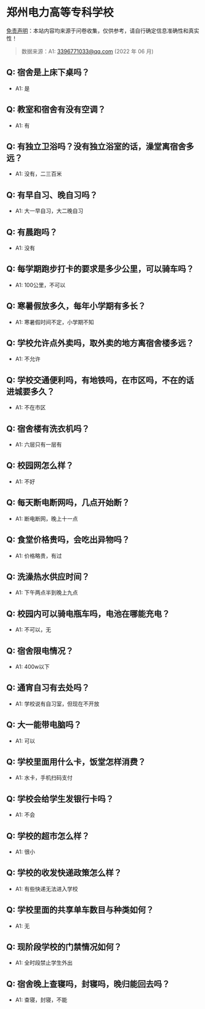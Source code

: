 # 郑州电力高等专科学校

[免责声明](https://colleges.chat/#_3)：本站内容均来源于问卷收集，仅供参考，请自行确定信息准确性和真实性！

> 数据来源：A1: 3396771033@qq.com (2022 年 06 月)

## Q: 宿舍是上床下桌吗？

- A1: 是

## Q: 教室和宿舍有没有空调？

- A1: 有

## Q: 有独立卫浴吗？没有独立浴室的话，澡堂离宿舍多远？

- A1: 没有，二三百米

## Q: 有早自习、晚自习吗？

- A1: 大一早自习，大二晚自习

## Q: 有晨跑吗？

- A1: 没有

## Q: 每学期跑步打卡的要求是多少公里，可以骑车吗？

- A1: 100公里，不可以

## Q: 寒暑假放多久，每年小学期有多长？

- A1: 寒暑假时间不定，小学期不知

## Q: 学校允许点外卖吗，取外卖的地方离宿舍楼多远？

- A1: 不允许

## Q: 学校交通便利吗，有地铁吗，在市区吗，不在的话进城要多久？

- A1: 不在市区

## Q: 宿舍楼有洗衣机吗？

- A1: 六层只有一层有

## Q: 校园网怎么样？

- A1: 不好

## Q: 每天断电断网吗，几点开始断？

- A1: 断电断网，晚上十一点

## Q: 食堂价格贵吗，会吃出异物吗？

- A1: 价格略贵，有过

## Q: 洗澡热水供应时间？

- A1: 下午两点半到晚上九点

## Q: 校园内可以骑电瓶车吗，电池在哪能充电？

- A1: 不可以，无

## Q: 宿舍限电情况？

- A1: 400w以下

## Q: 通宵自习有去处吗？

- A1: 学校说有自习室，但现在不开放

## Q: 大一能带电脑吗？

- A1: 可以

## Q: 学校里面用什么卡，饭堂怎样消费？

- A1: 水卡，手机扫码支付

## Q: 学校会给学生发银行卡吗？

- A1: 不会

## Q: 学校的超市怎么样？

- A1: 很小

## Q: 学校的收发快递政策怎么样？

- A1: 有些快递无法进入学校

## Q: 学校里面的共享单车数目与种类如何？

- A1: 无

## Q: 现阶段学校的门禁情况如何？

- A1: 全时段禁止学生外出

## Q: 宿舍晚上查寝吗，封寝吗，晚归能回去吗？

- A1: 查寝，封寝，不能

